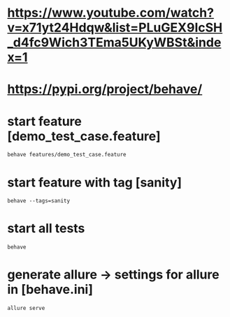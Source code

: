 # https://www.youtube.com/watch?v=x71yt24Hdqw&list=PLuGEX9IcSH_d4fc9Wich3TEma5UKyWBSt&index=1
# https://pypi.org/project/behave/

# start feature [demo_test_case.feature]
```shell
behave features/demo_test_case.feature
```

# start feature with tag [sanity]
```shell
behave --tags=sanity
```

# start all tests
```shell
behave
```

# generate allure -> settings for allure in [behave.ini]
```shell
allure serve
```